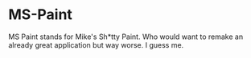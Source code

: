 # MS-Paint
MS Paint stands for Mike's Sh*tty Paint. Who would want to remake an already great application but way worse. I guess me. 

